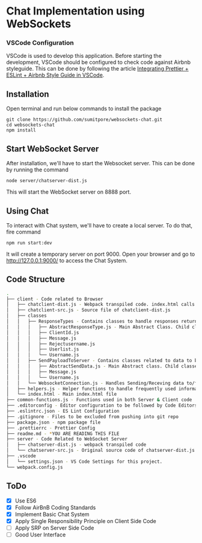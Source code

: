 # Chat Implementation using WebSockets

### VSCode Configuration

VSCode is used to develop this application. Before starting the development,
VSCode should be configured to check code against Airbnb styleguide. This can be
done by following the article [Integrating Prettier + ESLint + Airbnb Style Guide
in VSCode](https://blog.echobind.com/integrating-prettier-eslint-airbnb-style-guide-in-vscode-47f07b5d7d6a).

## Installation

Open terminal and run below commands to install the package

```
git clone https://github.com/sumitpore/websockets-chat.git
cd websockets-chat
npm install
```

## Start WebSocket Server

After installation, we'll have to start the Websocket server. This can be done
by running the command

```
node server/chatserver-dist.js
```
This will start the WebSocket server on 8888 port.

## Using Chat

To interact with Chat system, we'll have to create a local server. To do that,
fire command

```
npm run start:dev
```
It will create a temporary server on port 9000. Open your browser and go to http://127.0.0.1:9000/
to access the Chat System.

## Code Structure

```bash
.
├── client - Code related to Browser
│   ├── chatclient-dist.js - Webpack transpiled code. index.html calls this file
│   ├── chatclient-src.js - Source file of chatclient-dist.js
│   ├── classes
│   │   ├── ResponseTypes - Contains classes to handle responses returned by Server
│   │   │   ├── AbstractResponseType.js - Main Abstract Class. Child classes extend this class
│   │   │   ├── ClientId.js
│   │   │   ├── Message.js
│   │   │   ├── Rejectusername.js
│   │   │   ├── Userlist.js
│   │   │   └── Username.js
│   │   ├── SendPayloadToServer - Contains classes related to data to be sent to server
│   │   │   ├── AbstractSendData.js - Main Abstract class. Child classes extend this.
│   │   │   ├── Message.js
│   │   │   └── Username.js
│   │   └── WebsocketConnection.js - Handles Sending/Receving data to/from WebSocket Server.
│   ├── helpers.js - Helper functions to handle frequently used information.
│   └── index.html - Main index.html file
├── common-functions.js - Functions used in both Server & Client code
├── .editorconfig - Editor configuration to be followed by Code Editors
├── .eslintrc.json - ES Lint Configuration
├── .gitignore - Files to be excluded from pushing into git repo
├── package.json - npm package file
├── .prettierrc - Prettier Config
├── readme.md - *YOU ARE READING THIS FILE
├── server - Code Related to WebSocket Server
│   ├── chatserver-dist.js - webpack transpiled code
│   └── chatserver-src.js - Original source code of chatserver-dist.js
├── .vscode
│   └── settings.json - VS Code Settings for this project.
└── webpack.config.js
```

## ToDo
- [x] Use ES6
- [x] Follow AirBnB Coding Standards
- [x] Implement Basic Chat System
- [x] Apply Single Responsibility Principle on Client Side Code
- [ ] Apply SRP on Server Side Code
- [ ] Good User Interface
